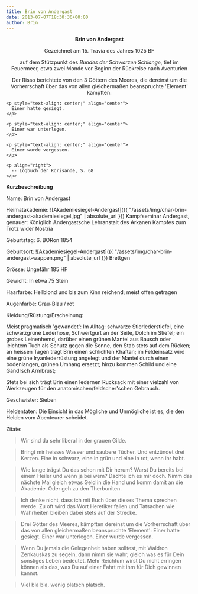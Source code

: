 ```yaml
---
title: Brin von Andergast
date: 2013-07-07T18:30:36+00:00
author: Brin
---
```



<p style="text-align: center;" align="center">
  <strong>Brin von Andergast</strong>
</p>

<p style="text-align: center;" align="center">
  <p style="text-align: center;">
  </p>

  <p style="text-align: center;">
    Gezeichnet am 15. Travia des Jahres 1025 BF
  </p>

  <p style="text-align: center;" align="center">
    auf dem Stützpunkt des<em> Bundes der Schwarzen Schlange</em>, tief im Feuermeer, etwa zwei Monde vor Beginn der Rückreise nach Aventurien
  </p>

  <p style="text-align: center;">
    <p style="text-align: center;">
      Der Risso berichtete von den 3 Göttern des Meeres, die dereinst um die Vorherrschaft über das von allen gleichermaßen beanspruchte 'Element' kämpften:
    </p>

    <p style="text-align: center;" align="center">
      Einer hatte gesiegt.
    </p>

    <p style="text-align: center;" align="center">
      Einer war unterlegen.
    </p>

    <p style="text-align: center;" align="center">
      Einer wurde vergessen.
    </p>

    <p align="right">
      -- Logbuch der Korisande, S. 68
    </p>

**Kurzbeschreibung**

Name: Brin von Andergast

Heimatakademie: ![Akademiesiegel-Andergast]({{ "/assets/img/char-brin-andergast-akademiesiegel.jpg" | absolute_url }})
  Kampfseminar Andergast, genauer: Königlich Andergastsche Lehranstalt des Arkanen Kampfes zum Trotz wider Nostria

Geburtstag: 6. BORon 1854

Geburtsort: ![Akademiesiegel-Andergast]({{ "/assets/img/char-brin-andergast-wappen.png" | absolute_url }})
  Brettgen

Grösse: Ungefähr 185 HF

Gewicht: In etwa 75 Stein

Haarfarbe: Hellblond und bis zum Kinn reichend; meist offen getragen

Augenfarbe: Grau-Blau / rot

Kleidung/Rüstung/Erscheinung:

Meist pragmatisch 'gewandet': Im Alltag: schwarze Stierlederstiefel, eine schwarzgrüne Lederhose, Schwertgurt an der Seite, Dolch im Stiefel; ein grobes Leinenhemd, darüber einen grünen Mantel aus Bausch oder leichtem Tuch als Schutz gegen die Sonne, den Stab stets auf dem Rücken; an heissen Tagen trägt Brin einen schlichten Khaftan; im Feldeinsatz wird eine grüne Iryanlederrüstung angelegt und der Mantel durch einen bodenlangen, grünen Umhang ersetzt; hinzu kommen Schild und eine Gandrsch Armbrust;

Stets bei sich trägt Brin einen ledernen Rucksack mit einer vielzahl von Werkzeugen für den anatomischen/feldscher'schen Gebrauch.

Geschwister: Sieben

Heldentaten: Die Einsicht in das Mögliche und Unmögliche ist es, die den Helden vom Abenteurer scheidet.

Zitate:

> Wir sind da sehr liberal in der grauen Gilde.

> Bringt mir heisses Wasser und saubere Tücher. Und entzündet drei Kerzen. Eine in schwarz, eine in grün und eine in rot, wenn ihr habt.

> Wie lange trägst Du das schon mit Dir herum? Warst Du bereits bei einem Heiler und wenn ja bei wem? Dachte ich es mir doch. Nimm das nächste Mal gleich etwas Geld in die Hand und komm damit an die Akademie. Oder geh zu den Therbuniten.

> Ich denke nicht, dass ich mit Euch über dieses Thema sprechen werde. Zu oft wird das Wort Heretiker fallen und Tatsachen wie Wahrheiten bleiben dabei stets auf der Strecke.

> Drei Götter des Meeres, kämpften dereinst um die Vorherrschaft über das von allen gleichermaßen beanspruchte 'Element': Einer hatte gesiegt. Einer war unterlegen. Einer wurde vergessen.

> Wenn Du jemals die Gelegenheit haben solltest, mit Waldron Zenkauskas zu segeln, dann nimm sie wahr, gleich was es für Dein sonstiges Leben bedeutet. Mehr Reichtum wirst Du nicht erringen können als das, was Du auf einer Fahrt mit ihm für Dich gewinnen kannst.

> Viel bla bla, wenig platsch platsch.

